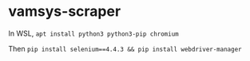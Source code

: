 # vamsys-scraper

In WSL, `apt install python3 python3-pip chromium`

Then `pip install selenium==4.4.3 && pip install webdriver-manager`

